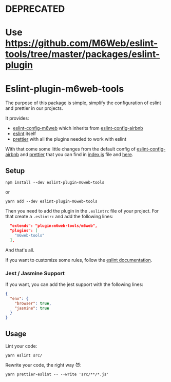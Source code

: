 # DEPRECATED
# Use https://github.com/M6Web/eslint-tools/tree/master/packages/eslint-plugin

# Eslint-plugin-m6web-tools
The purpose of this package is simple, simplify the configuration of eslint and prettier in our projects.

It provides: 
- [eslint-config-m6web](https://github.com/M6Web/eslint-config-m6web) which inherits from [eslint-config-airbnb](https://github.com/airbnb/javascript)
- [eslint](https://eslint.org/) itself
- [prettier](https://github.com/prettier/prettier) with all the plugins needed to work with eslint

With that come some little changes from the default config of [eslint-config-airbnb](https://github.com/airbnb/javascript) and [prettier](https://github.com/prettier/prettier) that you can find in [index.js](/lib/index.js) file and [here](https://github.com/M6Web/eslint-config-m6web/blob/master/index.js).

## Setup

```shell
npm install --dev eslint-plugin-m6web-tools
```

or 

```shell
yarn add --dev eslint-plugin-m6web-tools
```

Then you need to add the plugin in the `.eslintrc` file of your project. For that create a `.eslintrc` and add the following lines:
```json
  "extends": "plugin:m6web-tools/m6web",
  "plugins": [
    "m6web-tools"
  ],
```

And that's all.

If you want to customize some rules, follow the [eslint documentation](https://eslint.org/docs/user-guide/configuring). 

### Jest / Jasmine Support

If you want, you can add the jest support with the following lines:

```json
{
  "env": {
    "browser": true,
    "jasmine": true
  }
}
```

## Usage
Lint your code:
```shell
yarn eslint src/
```

Rewrite your code, the right way :smiling_imp::
```shell
yarn prettier-eslint -- --write 'src/**/*.js'
```
